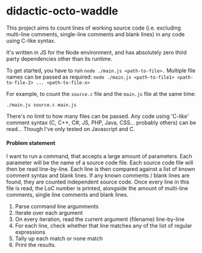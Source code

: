 # didactic-octo-waddle
This project aims to count lines of working source code (i.e. excluding multi-line comments, single-line comments and blank lines) in any code using C-like syntax.

It's written in JS for the Node environment, and has absolutely zero third party dependencies other than its runtime. 

To get started, you have to run `node ./main.js <path-to-file>.`
Multiple file names can be passed as required: `node ./main.js <path-to-file1> <path-to-file-2> ... <path-to-file-x>`

For example, to count the `source.c` file and the `main.js` file at the same time:
```
./main.js source.c main.js
```

There's no limit to how many files can be passed. Any code using 'C-like' comment syntax (C, C++, C#, JS, PHP, Java, CSS... probably others) can be read... Though I've only tested on Javascript and C.



#### Problem statement

I want to run a command, that accepts a large amount of parameters.
Each parameter will be the name of a source code file.
Each source code file will then be read line-by-line.
Each line is then compared against a list of known comment syntax and blank lines.
If any known comments / blank lines are found, they are counted independent source code.
Once every line in this file is read, the LoC number is printed, alongside the amount of multi-line comments, single line comments and blank lines.

1. Parse command line argumments
2. Iterate over each argument
3. On every iteration, read the current argument (filename) line-by-line
4. For each line, check whether that line matches any of the list of regular expressions
5. Tally up each match or none match
6. Print the results. 
